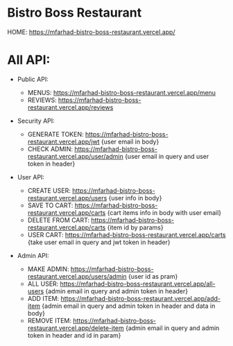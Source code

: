# Bistro Boss Restaurant

HOME: https://mfarhad-bistro-boss-restaurant.vercel.app/

# All API:

- Public API:

  - MENUS: https://mfarhad-bistro-boss-restaurant.vercel.app/menu
  - REVIEWS: https://mfarhad-bistro-boss-restaurant.vercel.app/reviews

- Security API:

  - GENERATE TOKEN: https://mfarhad-bistro-boss-restaurant.vercel.app/jwt {user email in body}
  - CHECK ADMIN: https://mfarhad-bistro-boss-restaurant.vercel.app/user/admin {user email in query and user token in header}

- User API:

  - CREATE USER: https://mfarhad-bistro-boss-restaurant.vercel.app/users {user info in body}
  - SAVE TO CART: https://mfarhad-bistro-boss-restaurant.vercel.app/carts {cart items info in body with user email}
  - DELETE FROM CART: https://mfarhad-bistro-boss-restaurant.vercel.app/carts {item id by params}
  - USER CART: https://mfarhad-bistro-boss-restaurant.vercel.app/carts {take user email in query and jwt token in header}

- Admin API:

  - MAKE ADMIN: https://mfarhad-bistro-boss-restaurant.vercel.app/users/admin {user id as pram}
  - ALL USER: https://mfarhad-bistro-boss-restaurant.vercel.app/all-users {admin email in query and admin token in header}
  - ADD ITEM: https://mfarhad-bistro-boss-restaurant.vercel.app/add-item {admin email in query and admin token in header and data in body}
  - REMOVE ITEM: https://mfarhad-bistro-boss-restaurant.vercel.app/delete-item {admin email in query and admin token in header and id in param}
